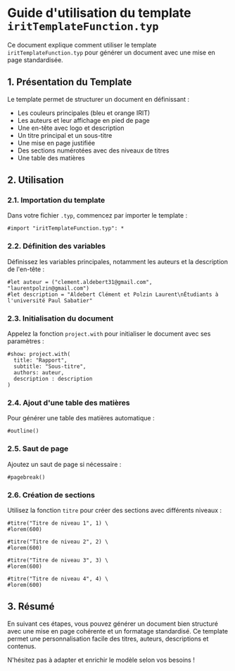 # Guide d'utilisation du template `iritTemplateFunction.typ`

Ce document explique comment utiliser le template `iritTemplateFunction.typ` pour générer un document avec une mise en page standardisée.

## 1. Présentation du Template

Le template permet de structurer un document en définissant :
- Les couleurs principales (bleu et orange IRIT)
- Les auteurs et leur affichage en pied de page
- Une en-tête avec logo et description
- Un titre principal et un sous-titre
- Une mise en page justifiée
- Des sections numérotées avec des niveaux de titres
- Une table des matières

## 2. Utilisation

### 2.1. Importation du template

Dans votre fichier `.typ`, commencez par importer le template :

```typst
#import "iritTemplateFunction.typ": *
```

### 2.2. Définition des variables

Définissez les variables principales, notamment les auteurs et la description de l'en-tête :

```typst
#let auteur = ("clement.aldebert31@gmail.com", "laurentpolzin@gmail.com")
#let description = "Aldebert Clément et Polzin Laurent\nÉtudiants à l'université Paul Sabatier"
```

### 2.3. Initialisation du document

Appelez la fonction `project.with` pour initialiser le document avec ses paramètres :

```typst
#show: project.with(
  title: "Rapport",
  subtitle: "Sous-titre",
  authors: auteur,
  description : description
)
```

### 2.4. Ajout d'une table des matières

Pour générer une table des matières automatique :

```typst
#outline()
```

### 2.5. Saut de page

Ajoutez un saut de page si nécessaire :

```typst
#pagebreak()
```

### 2.6. Création de sections

Utilisez la fonction `titre` pour créer des sections avec différents niveaux :

```typst
#titre("Titre de niveau 1", 1) \
#lorem(600)

#titre("Titre de niveau 2", 2) \
#lorem(600)

#titre("Titre de niveau 3", 3) \
#lorem(600)

#titre("Titre de niveau 4", 4) \
#lorem(600)
```

## 3. Résumé

En suivant ces étapes, vous pouvez générer un document bien structuré avec une mise en page cohérente et un formatage standardisé. Ce template permet une personnalisation facile des titres, auteurs, descriptions et contenus.

N'hésitez pas à adapter et enrichir le modèle selon vos besoins !

